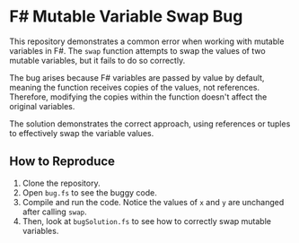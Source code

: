 # F# Mutable Variable Swap Bug

This repository demonstrates a common error when working with mutable variables in F#.  The `swap` function attempts to swap the values of two mutable variables, but it fails to do so correctly.

The bug arises because F# variables are passed by value by default, meaning the function receives copies of the values, not references.  Therefore, modifying the copies within the function doesn't affect the original variables. 

The solution demonstrates the correct approach, using references or tuples to effectively swap the variable values.

## How to Reproduce

1. Clone the repository.
2. Open `bug.fs` to see the buggy code.
3. Compile and run the code.  Notice the values of `x` and `y` are unchanged after calling `swap`.
4. Then, look at `bugSolution.fs` to see how to correctly swap mutable variables.